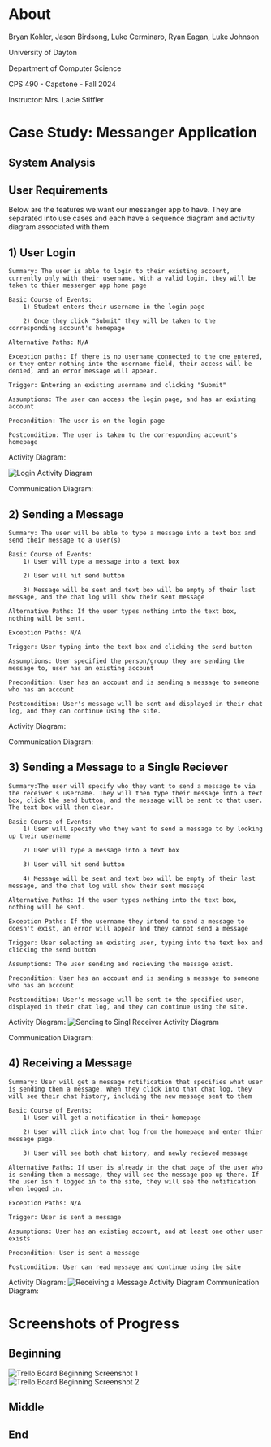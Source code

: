 # About

Bryan Kohler, Jason Birdsong, Luke Cerminaro, Ryan Eagan, Luke Johnson


University of Dayton

Department of Computer Science

CPS 490 - Capstone - Fall 2024

Instructor: Mrs. Lacie Stiffler

# Case Study: Messanger Application

## System Analysis

## User Requirements
Below are the features we want our messanger app to have. They are separated into use cases and each have a sequence diagram and activity diagram associated with them.

## 1) User Login
    Summary: The user is able to login to their existing account, currently only with their username. With a valid login, they will be taken to thier messenger app home page

    Basic Course of Events:
        1) Student enters their username in the login page

        2) Once they click "Submit" they will be taken to the corresponding account's homepage
    
    Alternative Paths: N/A

    Exception paths: If there is no username connected to the one entered, or they enter nothing into the username field, their access will be denied, and an error message will appear.

    Trigger: Entering an existing username and clicking "Submit"

    Assumptions: The user can access the login page, and has an existing account

    Precondition: The user is on the login page

    Postcondition: The user is taken to the corresponding account's homepage
Activity Diagram:

![Login Activity Diagram](./figures/Login_Activity_Diagram.jpg)

Communication Diagram:


## 2) Sending a Message
    Summary: The user will be able to type a message into a text box and send their message to a user(s)

    Basic Course of Events:
        1) User will type a message into a text box

        2) User will hit send button

        3) Message will be sent and text box will be empty of their last message, and the chat log will show their sent message

    Alternative Paths: If the user types nothing into the text box, nothing will be sent.

    Exception Paths: N/A

    Trigger: User typing into the text box and clicking the send button
    
    Assumptions: User specified the person/group they are sending the message to, user has an existing account

    Precondition: User has an account and is sending a message to someone who has an account

    Postcondition: User's message will be sent and displayed in their chat log, and they can continue using the site.
Activity Diagram:

Communication Diagram:

## 3) Sending a Message to a Single Reciever
    Summary:The user will specify who they want to send a message to via the receiver's username. They will then type their message into a text box, click the send button, and the message will be sent to that user. The text box will then clear.

    Basic Course of Events:
        1) User will specify who they want to send a message to by looking up their username

        2) User will type a message into a text box

        3) User will hit send button

        4) Message will be sent and text box will be empty of their last message, and the chat log will show their sent message

    Alternative Paths: If the user types nothing into the text box, nothing will be sent.

    Exception Paths: If the username they intend to send a message to doesn't exist, an error will appear and they cannot send a message

    Trigger: User selecting an existing user, typing into the text box and clicking the send button
    
    Assumptions: The user sending and recieving the message exist.

    Precondition: User has an account and is sending a message to someone who has an account

    Postcondition: User's message will be sent to the specified user, displayed in their chat log, and they can continue using the site.
Activity Diagram:
![Sending to Singl Receiver Activity Diagram](./figures/ActivitySendingToRec.jpg)

Communication Diagram:

## 4) Receiving a Message
    Summary: User will get a message notification that specifies what user is sending them a message. When they click into that chat log, they will see their chat history, including the new message sent to them

    Basic Course of Events:
        1) User will get a notification in their homepage

        2) User will click into chat log from the homepage and enter thier message page.

        3) User will see both chat history, and newly recieved message

    Alternative Paths: If user is already in the chat page of the user who is sending them a message, they will see the message pop up there. If the user isn't logged in to the site, they will see the notification when logged in.

    Exception Paths: N/A

    Trigger: User is sent a message
    
    Assumptions: User has an existing account, and at least one other user exists

    Precondition: User is sent a message

    Postcondition: User can read message and continue using the site
Activity Diagram:
![Receiving a Message Activity Diagram](/figures/Receive_a_Message_Activity_Diagram.jpg)
Communication Diagram:

# Screenshots of Progress

## Beginning
![Trello Board Beginning Screenshot 1](/figures/MouseChat_Sprint1_img1.jpg)
![Trello Board Beginning Screenshot 2](/figures/MouseChat_Sprint1_img1.2.jpg)
## Middle

## End